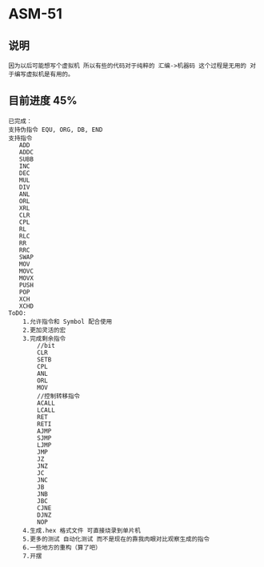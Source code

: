 # ASM-51

## 说明
	因为以后可能想写个虚拟机 所以有些的代码对于纯粹的 汇编->机器码 这个过程是无用的 对于编写虚拟机是有用的。 
## 目前进度 45%
	已完成：
	支持伪指令 EQU, ORG, DB, END  
	支持指令  
	   ADD
	   ADDC
	   SUBB
	   INC
	   DEC
	   MUL
	   DIV
	   ANL
	   ORL
	   XRL
	   CLR
	   CPL
	   RL
	   RLC
	   RR
	   RRC
	   SWAP
	   MOV
	   MOVC
	   MOVX
	   PUSH
	   POP
	   XCH
	   XCHD
	ToDO:
		1.允许指令和 Symbol 配合使用
		2.更加灵活的宏
		3.完成剩余指令
			//bit 
			CLR
			SETB
			CPL
			ANL
			ORL
			MOV
			//控制转移指令
		    ACALL
			LCALL
			RET
			RETI
			AJMP
			SJMP
			LJMP
			JMP
			JZ
			JNZ
			JC
			JNC
			JB
			JNB
			JBC
			CJNE
			DJNZ
			NOP
		4.生成.hex 格式文件 可直接烧录到单片机
		5.更多的测试 自动化测试 而不是现在的靠我肉眼对比观察生成的指令
		6.一些地方的重构（算了吧）
		7.开摆
		

